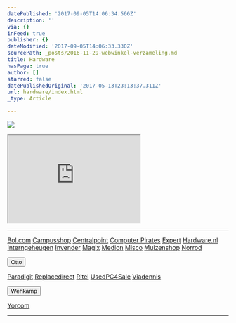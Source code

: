 ```yaml
---
datePublished: '2017-09-05T14:06:34.566Z'
description: ''
via: {}
inFeed: true
publisher: {}
dateModified: '2017-09-05T14:06:33.330Z'
sourcePath: _posts/2016-11-29-webwinkel-verzameling.md
title: Hardware
hasPage: true
author: []
starred: false
datePublishedOriginal: '2017-05-13T23:13:37.311Z'
url: hardware/index.html
_type: Article

---
```

![](https://the-grid-user-content.s3-us-west-2.amazonaws.com/ec19c922-42e0-4b92-ad52-af857f920e81.jpg)

<iframe src="https://the-grid.github.io/ed-userhtml/?g=eJy1lUtvnDAQx-_7KShSuO2Cgd1kH94ofamV0sdhD-0JDWYC1toGmVmRfPsayPalRorUICHbY8kz_98Mmtm9evvlzeH713deRVrtZ7vzhlDsZ7MdeJXFO-5XRM0mDLuuW9womUMOC1Fr3yOwJRL3s1yBOfr7ndSl11rxx4u81mBpYVT4UUOJbWiKPJPjkSosrSzCTpojKgOgw3OAxpS-B8p5_3D4dOvRiWorQfleSw8Kud_JgqoNi6LmfluhLCvqDc9ZeW0LtJto6wSFsPeeABHYFtKi6KVNQgIuwvwxxJQ0JBZkoUC3iCPahUEKrwVny1UaBaCbreZXbBlfrQcDOEuSyxUbDMuH7cQnqyXeNxbbdvJyOtdoDRD24sglgIivozRjcTbyZo_AF_H7aWB_KZiaNUeguRyU9ceBla3WcZqtWJQml38RT4N7FvFisE-xiopUX9WpMEb_z8SIf8eIn4HROlmNE2TQNrYuLWgNTqPqG2golBTHcb1uOAuIn6wKWp4mLAru-OHbbeAueO_nIrlxf677RsbhfWBAI39dq_lnLDrMJ8qQ8--C_X-hlz8z9M9KCzSug6mmlmaylvziw8WhuAQVD25ohuPw_AFkunsD" height="200" style=""></iframe>

---

[Bol.com][0]
[Campusshop][1]
[Centralpoint][2]
[Computer Pirates][3]
[Expert][4]
[Hardware.nl][5]
[Interngeheugen][6]
[Invender][7]
[Magix][8]
[Medion][9]
[Misco][10]
[Muizenshop][7]
[Norrod][11]

<button data-role="cta" style="">Otto</button>

[Paradigit][12]
[Replacedirect][13]
[Ritel][14]
[UsedPC4Sale][15]
[Viadennis][16]

<button data-role="cta" style="">Wehkamp</button>

[Yorcom][17]

---



[0]: https://partnerprogramma.bol.com/click/click?p=1&t=url&s=4310&f=TXL&url=http%3A%2F%2Fwww.bol.com&name=Bol-Nedweb
[1]: http://www.campusshop.nl/tt/index.aspx?tt=23397_12_133761_Campusshop&r=%2F
[2]: http://www.centralpoint.nl/tracker/index.php?tt=534_12_133761_Ned-Web&r=%2F
[3]: http://www.computerpirates.com/tradetracker/?tt=181_12_133761_ComputerPirates&r=%2F
[4]: http://tc.tradetracker.net/?c=5515&m=12&a=133761&u=%2F
[5]: http://www.hardware.nl/tt/?tt=541_12_133761_Hardware.nl&r=%2F
[6]: http://www.interngeheugen.com/tt/?tt=2902_12_133761_Interngeheugen&r=%2F
[7]: http://www.invender.nl/ttiv/index.php?tt=352_12_133761_Invender&r=%2F
[8]: http://www.magix.com/ap/tradetracker/?tt=2074_12_133761_Magix&r=%2F
[9]: http://tc.tradetracker.net/?c=3452&m=12&a=133761
[10]: http://tc.tradetracker.net/?c=5917&m=12&a=133761&r=Rapportagened.webw&u=%2F
[11]: http://www.norrod.nl/tt/index.aspx?tt=23396_12_133761_Norrod&r=%2F
[12]: http://www.paradigit.nl/tt/index.aspx?tt=5043_12_133761_Paradigit&r=%2F
[13]: http://www.replacedirect.nl/page/startExternal/?tt=4825_12_133761_Rapportagened.webw&r=%2F
[14]: http://www.ritel.nl/telecom/?tt=668_12_133761_Ritel&r=%2F
[15]: http://tc.tradetracker.net/?c=20400&m=12&a=133761&r=UsedPC4sale&u=%2F
[16]: http://www.viadennis.nl/computer/?tt=15804_12_133761_Viadennis&r=%2F
[17]: http://www.yorcom.nl/shopping/?tt=4837_12_133761_Rapportagened.webw&r=%2F